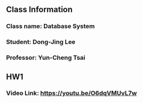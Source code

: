 ## Class Information
### Class name: Database System
### Student: Dong-Jing Lee 
### Professor: Yun-Cheng Tsai

## HW1
### Video Link: https://youtu.be/O6dqVMUvL7w
